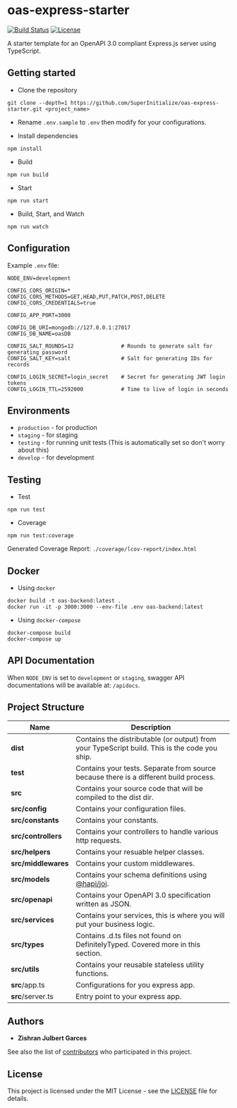 # oas-express-starter
[![Build Status](https://github.com/SuperInitialize/oas-express-starter/workflows/CI/badge.svg)](https://github.com/SuperInitialize/oas-express-starter/actions?query=workflow%3ACI) [![License](https://img.shields.io/github/license/SuperInitialize/oas-express-starter)](https://github.com/SuperInitialize/oas-express-starter/blob/master/LICENSE)

A starter template for an OpenAPI 3.0 compliant Express.js server using TypeScript.

## Getting started
* Clone the repository
```
git clone --depth=1 https://github.com/SuperInitialize/oas-express-starter.git <project_name>
```

* Rename `.env.sample` to `.env` then modify for your configurations.

* Install dependencies
```shell
npm install
```

* Build
```shell
npm run build
```

* Start
```shell
npm run start
```

* Build, Start, and Watch
```shell
npm run watch
```

## Configuration
Example `.env` file:
```
NODE_ENV=development

CONFIG_CORS_ORIGIN=*
CONFIG_CORS_METHODS=GET,HEAD,PUT,PATCH,POST,DELETE
CONFIG_CORS_CREDENTIALS=true

CONFIG_APP_PORT=3000

CONFIG_DB_URI=mongodb://127.0.0.1:27017
CONFIG_DB_NAME=oasDB

CONFIG_SALT_ROUNDS=12               # Rounds to generate salt for generating password
CONFIG_SALT_KEY=salt                # Salt for generating IDs for records

CONFIG_LOGIN_SECRET=login_secret    # Secret for generating JWT login tokens
CONFIG_LOGIN_TTL=2592000            # Time to live of login in seconds
```

## Environments
- `production` - for production
- `staging` - for staging
- `testing` - for running unit tests (This is automatically set so don't worry about this)
- `develop` - for development

## Testing
* Test
```shell
npm run test
```

* Coverage
```shell
npm run test:coverage
```
Generated Coverage Report: `./coverage/lcov-report/index.html`

## Docker
* Using `docker`
```shell
docker build -t oas-backend:latest .
docker run -it -p 3000:3000 --env-file .env oas-backend:latest
```

* Using `docker-compose`
```shell
docker-compose build
docker-compose up
```

## API Documentation
When `NODE_ENV` is set to `development` or `staging`, swagger API documentations will be available at: `/apidocs`.

## Project Structure
| Name                      | Description                                                                                   |
| ------------------------- | --------------------------------------------------------------------------------------------- |
| **dist**                  | Contains the distributable (or output) from your TypeScript build. This is the code you ship. |
| **test**                  | Contains your tests. Separate from source because there is a different build process.         |
| **src**                   | Contains your source code that will be compiled to the dist dir.                              |
| **src/config**            | Contains your configuration files.                                                            |
| **src/constants**         | Contains your constants.                                                                      |
| **src/controllers**       | Contains your controllers to handle various http requests.                                    |
| **src/helpers**           | Contains your resuable helper classes.                                                        |
| **src/middlewares**       | Contains your custom middlewares.                                                             |
| **src/models**            | Contains your schema definitions using [@hapi/joi](https://www.npmjs.com/package/@hapi/joi).  |
| **src/openapi**           | Contains your OpenAPI 3.0 specification written as JSON.                                      |
| **src/services**          | Contains your services, this is where you will put your business logic.                       |
| **src/types**             | Contains .d.ts files not found on DefinitelyTyped. Covered more in this section.              |
| **src/utils**             | Contains your reusable stateless utility functions.                                           |
| **src**/app.ts            | Configurations for you express app.                                                           |
| **src**/server.ts         | Entry point to your express app.                                                              |

## Authors
* **Zishran Julbert Garces**

See also the list of [contributors](https://github.com/zishone/oas-express-starter/contributors) who participated in this project.

## License
This project is licensed under the MIT License - see the [LICENSE](https://github.com/SuperInitialize/oas-express-starter/blob/master/LICENSE) file for details.
